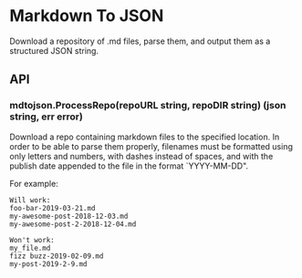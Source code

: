 # Markdown To JSON
Download a repository of .md files, parse them, and output them as a
structured JSON string.

## API

### mdtojson.ProcessRepo(repoURL string, repoDIR string) (json string, err error)
Download a repo containing markdown files to the specified location. In order
to be able to parse them properly, filenames must be formatted using only
letters and numbers, with dashes instead of spaces, and with the publish date
appended to the file in the format `YYYY-MM-DD".


For example:
```
Will work:
foo-bar-2019-03-21.md
my-awesome-post-2018-12-03.md
my-awesome-post-2-2018-12-04.md

Won't work:
my_file.md
fizz buzz-2019-02-09.md
my-post-2019-2-9.md
```